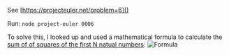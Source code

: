 See [https://projecteuler.net/problem=6]()

Run: `node project-euler 0006`

To solve this, I looked up and used a mathematical formula to calculate the [sum of of squares of the first N natual numbers](http://www.trans4mind.com/personal_development/mathematics/series/sumNaturalSquares.htm):
![Formula](http://www.trans4mind.com/personal_development/mathematics/series/sumSquaresNatNumbersFormulae.gif)
